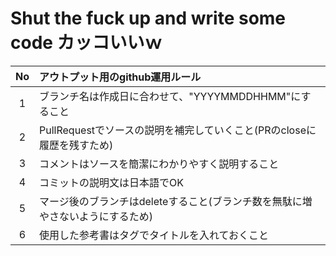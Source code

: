 # Shut the fuck up and write some code カッコいいｗ
| No | アウトプット用のgithub運用ルール|
|:--:|:-------------------------|
| 1  | ブランチ名は作成日に合わせて、"YYYYMMDDHHMM"にすること |
| 2  | PullRequestでソースの説明を補完していくこと(PRのcloseに履歴を残すため) |
| 3  | コメントはソースを簡潔にわかりやすく説明すること |
| 4  | コミットの説明文は日本語でOK |
| 5  | マージ後のブランチはdeleteすること(ブランチ数を無駄に増やさないようにするため) |
| 6  | 使用した参考書はタグでタイトルを入れておくこと |
